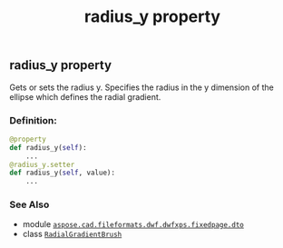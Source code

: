 ﻿---
title: radius_y property
second_title: Aspose.CAD for Python via .NET API References
description: 
type: docs
weight: 110
url: /python-net/aspose.cad.fileformats.dwf.dwfxps.fixedpage.dto/radialgradientbrush/radius_y/
is_root: false
---

## radius_y property


Gets or sets the radius y.
Specifies the radius in the y dimension of the ellipse which defines the radial gradient.
### Definition:
```python
@property
def radius_y(self):
    ...
@radius_y.setter
def radius_y(self, value):
    ...
```

### See Also
* module [`aspose.cad.fileformats.dwf.dwfxps.fixedpage.dto`](../../)
* class [`RadialGradientBrush`](/cad/python-net/aspose.cad.fileformats.dwf.dwfxps.fixedpage.dto/radialgradientbrush)
